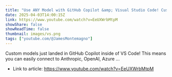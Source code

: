 ```yaml
---
title: "Use ANY Model with GitHub Copilot &amp; Visual Studio Code! Custom Models are Here!"
date: 2025-04-03T14:00:15Z
link: https://www.youtube.com/watch?v=EeUXWrbMtpM
showShare: false
showReadTime: false
thumbnail: images/vs.png
tags: ["youtube.com/@JamesMontemagno"]
---
```

Custom models just landed in GitHub Copilot inside of VS Code! This means you can easily connect to Anthropic, OpenAI, Azure ...

- Link to article: https://www.youtube.com/watch?v=EeUXWrbMtpM